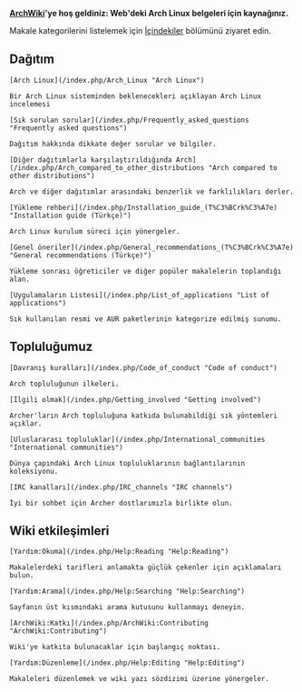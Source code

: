 **[ArchWiki](/index.php/ArchWiki:About "ArchWiki:About")'ye hoş geldiniz: Web'deki Arch Linux belgeleri için kaynağınız.**

Makale kategorilerini listelemek için [İçindekiler](/index.php/Table_of_contents "Table of contents") bölümünü ziyaret edin.

## Dağıtım

	[Arch Linux](/index.php/Arch_Linux "Arch Linux")

	Bir Arch Linux sisteminden beklenecekleri açıklayan Arch Linux incelemesi

	[Sık sorulan sorular](/index.php/Frequently_asked_questions "Frequently asked questions")

	Dağıtım hakkında dikkate değer sorular ve bilgiler.

	[Diğer dağıtımlarla karşılaştırıldığında Arch](/index.php/Arch_compared_to_other_distributions "Arch compared to other distributions")

	Arch ve diğer dağıtımlar arasındaki benzerlik ve farklılıkları derler.

	[Yükleme rehberi](/index.php/Installation_guide_(T%C3%BCrk%C3%A7e) "Installation guide (Türkçe)")

	Arch Linux kurulum süreci için yönergeler.

	[Genel öneriler](/index.php/General_recommendations_(T%C3%BCrk%C3%A7e) "General recommendations (Türkçe)")

	Yükleme sonrası öğreticiler ve diğer popüler makalelerin toplandığı alan.

	[Uygulamaların Listesi](/index.php/List_of_applications "List of applications")

	Sık kullanılan resmi ve AUR paketlerinin kategorize edilmiş sunumu.

## Topluluğumuz

	[Davranış kuralları](/index.php/Code_of_conduct "Code of conduct")

	Arch topluluğunun ilkeleri.

	[İlgili olmak](/index.php/Getting_involved "Getting involved")

	Archer'ların Arch topluluğuna katkıda bulunabildiği sık yöntemleri açıklar.

	[Uluslararası topluluklar](/index.php/International_communities "International communities")

	Dünya çapındaki Arch Linux topluluklarının bağlantılarının koleksiyonu.

	[IRC kanalları](/index.php/IRC_channels "IRC channels")

	İyi bir sohbet için Archer dostlarımızla birlikte olun.

## Wiki etkileşimleri

	[Yardım:Okuma](/index.php/Help:Reading "Help:Reading")

	Makalelerdeki tarifleri anlamakta güçlük çekenler için açıklamaları bulun.

	[Yardım:Arama](/index.php/Help:Searching "Help:Searching")

	Sayfanın üst kısmındaki arama kutusunu kullanmayı deneyin.

	[ArchWiki:Katkı](/index.php/ArchWiki:Contributing "ArchWiki:Contributing")

	Wiki'ye katkıta bulunacaklar için başlangıç noktası.

	[Yardım:Düzenleme](/index.php/Help:Editing "Help:Editing")

	Makaleleri düzenlemek ve wiki yazı sözdizimi üzerine yönergeler.